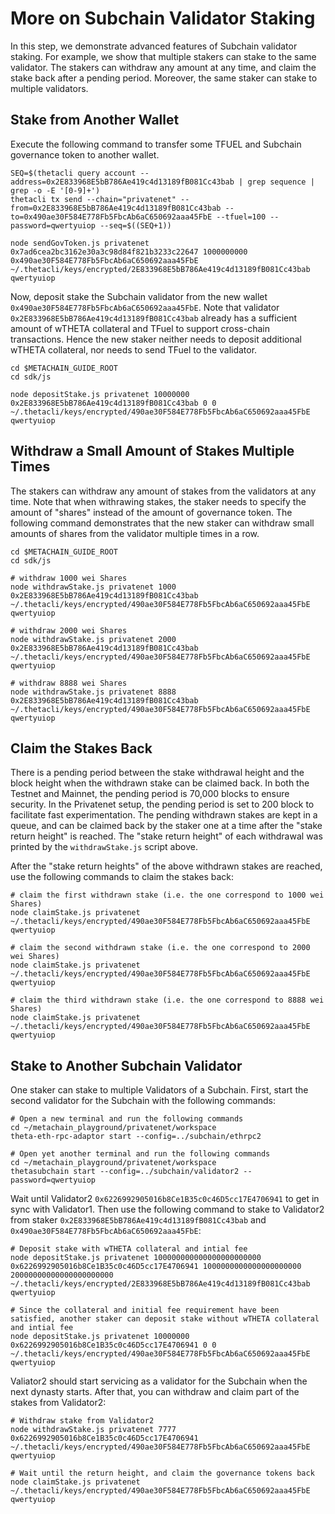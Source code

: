 # More on Subchain Validator Staking

In this step, we demonstrate advanced features of Subchain validator staking. For example, we show that multiple stakers can stake to the same validator. The stakers can withdraw any amount at any time, and claim the stake back after a pending period. Moreover, the same staker can stake to multiple validators. 

## Stake from Another Wallet

Execute the following command to transfer some TFUEL and Subchain governance token to another wallet.

```shell
SEQ=$(thetacli query account --address=0x2E833968E5bB786Ae419c4d13189fB081Cc43bab | grep sequence | grep -o -E '[0-9]+')
thetacli tx send --chain="privatenet" --from=0x2E833968E5bB786Ae419c4d13189fB081Cc43bab --to=0x490ae30F584E778Fb5FbcAb6aC650692aaa45FbE --tfuel=100 --password=qwertyuiop --seq=$((SEQ+1))

node sendGovToken.js privatenet 0x7ad6cea2bc3162e30a3c98d84f821b3233c22647 1000000000 0x490ae30F584E778Fb5FbcAb6aC650692aaa45FbE ~/.thetacli/keys/encrypted/2E833968E5bB786Ae419c4d13189fB081Cc43bab qwertyuiop
```

Now, deposit stake the Subchain validator from the new wallet `0x490ae30F584E778Fb5FbcAb6aC650692aaa45FbE`. Note that validator `0x2E833968E5bB786Ae419c4d13189fB081Cc43bab` already has a sufficient amount of wTHETA collateral and TFuel to support cross-chain transactions. Hence the new staker neither needs to deposit additional wTHETA collateral, nor needs to send TFuel to the validator.

```shell
cd $METACHAIN_GUIDE_ROOT
cd sdk/js

node depositStake.js privatenet 10000000 0x2E833968E5bB786Ae419c4d13189fB081Cc43bab 0 0 ~/.thetacli/keys/encrypted/490ae30F584E778Fb5FbcAb6aC650692aaa45FbE qwertyuiop
```

## Withdraw a Small Amount of Stakes Multiple Times

The stakers can withdraw any amount of stakes from the validators at any time. Note that when withrawing stakes, the staker needs to specify the amount of "shares" instead of the amount of governance token. The following command demonstrates that the new staker can withdraw small amounts of shares from the validator multiple times in a row.

```shell
cd $METACHAIN_GUIDE_ROOT
cd sdk/js

# withdraw 1000 wei Shares
node withdrawStake.js privatenet 1000 0x2E833968E5bB786Ae419c4d13189fB081Cc43bab ~/.thetacli/keys/encrypted/490ae30F584E778Fb5FbcAb6aC650692aaa45FbE qwertyuiop

# withdraw 2000 wei Shares
node withdrawStake.js privatenet 2000 0x2E833968E5bB786Ae419c4d13189fB081Cc43bab ~/.thetacli/keys/encrypted/490ae30F584E778Fb5FbcAb6aC650692aaa45FbE qwertyuiop

# withdraw 8888 wei Shares
node withdrawStake.js privatenet 8888 0x2E833968E5bB786Ae419c4d13189fB081Cc43bab ~/.thetacli/keys/encrypted/490ae30F584E778Fb5FbcAb6aC650692aaa45FbE qwertyuiop
```

## Claim the Stakes Back

There is a pending period between the stake withdrawal height and the block height when the withdrawn stake can be claimed back. In both the Testnet and Mainnet, the pending period is 70,000 blocks to ensure security. In the Privatenet setup, the pending period is set to 200 block to facilitate fast experimentation. The pending withdrawn stakes are kept in a queue, and can be claimed back by the staker one at a time after the "stake return height" is reached. The "stake return height" of each withdrawal was printed by the `withdrawStake.js` script above.

After the "stake return heights" of the above withdrawn stakes are reached, use the following commands to claim the stakes back:

```shell
# claim the first withdrawn stake (i.e. the one correspond to 1000 wei Shares)
node claimStake.js privatenet ~/.thetacli/keys/encrypted/490ae30F584E778Fb5FbcAb6aC650692aaa45FbE qwertyuiop

# claim the second withdrawn stake (i.e. the one correspond to 2000 wei Shares)
node claimStake.js privatenet ~/.thetacli/keys/encrypted/490ae30F584E778Fb5FbcAb6aC650692aaa45FbE qwertyuiop

# claim the third withdrawn stake (i.e. the one correspond to 8888 wei Shares)
node claimStake.js privatenet ~/.thetacli/keys/encrypted/490ae30F584E778Fb5FbcAb6aC650692aaa45FbE qwertyuiop
```

## Stake to Another Subchain Validator

One staker can stake to multiple Validators of a Subchain. First, start the second validator for the Subchain with the following commands:

```shell
# Open a new terminal and run the following commands
cd ~/metachain_playground/privatenet/workspace
theta-eth-rpc-adaptor start --config=../subchain/ethrpc2

# Open yet another terminal and run the following commands
cd ~/metachain_playground/privatenet/workspace
thetasubchain start --config=../subchain/validator2 --password=qwertyuiop
```

Wait until Validator2 `0x6226992905016b8Ce1B35c0c46D5cc17E4706941` to get in sync with Validator1. Then use the following command to stake to Validator2 from staker `0x2E833968E5bB786Ae419c4d13189fB081Cc43bab` and `0x490ae30F584E778Fb5FbcAb6aC650692aaa45FbE`:

```shell
# Deposit stake with wTHETA collateral and intial fee
node depositStake.js privatenet 100000000000000000000000 0x6226992905016b8Ce1B35c0c46D5cc17E4706941 1000000000000000000000 20000000000000000000000 ~/.thetacli/keys/encrypted/2E833968E5bB786Ae419c4d13189fB081Cc43bab qwertyuiop

# Since the collateral and initial fee requirement have been satisfied, another staker can deposit stake without wTHETA collateral and intial fee
node depositStake.js privatenet 10000000 0x6226992905016b8Ce1B35c0c46D5cc17E4706941 0 0 ~/.thetacli/keys/encrypted/490ae30F584E778Fb5FbcAb6aC650692aaa45FbE qwertyuiop
```

Valiator2 should start servicing as a validator for the Subchain when the next dynasty starts. After that, you can withdraw and claim part of the stakes from Validator2:

```shell
# Withdraw stake from Validator2
node withdrawStake.js privatenet 7777 0x6226992905016b8Ce1B35c0c46D5cc17E4706941 ~/.thetacli/keys/encrypted/490ae30F584E778Fb5FbcAb6aC650692aaa45FbE qwertyuiop

# Wait until the return height, and claim the governance tokens back
node claimStake.js privatenet ~/.thetacli/keys/encrypted/490ae30F584E778Fb5FbcAb6aC650692aaa45FbE qwertyuiop
```


